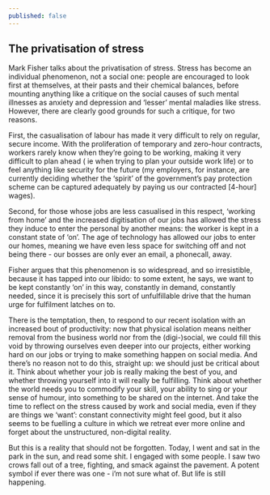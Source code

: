 ```yaml
---
published: false
---
```

## The privatisation of stress
Mark Fisher talks about the privatisation of stress. Stress has become an individual phenomenon, not a social one: people are encouraged to look first at themselves, at their pasts and their chemical balances, before mounting anything like a critique on the social causes of such mental illnesses as anxiety and depression and ‘lesser’ mental maladies like stress. However, there are clearly good grounds for such a critique, for two reasons. 

First, the casualisation of labour has made it very difficult to rely on regular, secure income. With the proliferation of temporary and zero-hour contracts, workers rarely know when they’re going to be working, making it very difficult to plan ahead ( ie when trying to plan your outside work life) or to feel anything like security for the future (my employers, for instance, are currently deciding whether the ‘spirit’ of the government’s pay protection scheme can be captured adequately by paying us our contracted [4-hour] wages).

Second, for those whose jobs are less casualised in this respect, ‘working from home’ and the increased digitisation of our jobs has allowed the stress they induce to enter the personal by another means: the worker is kept in a constant state of ‘on’. The age of technology has allowed our jobs to enter our homes, meaning we have even less space for switching off and not being there - our bosses are only ever an email, a phonecall, away. 

Fisher argues that this phenomenon is so widespread, and so irresistible, because it has tapped into our libido: to some extent, he says, we want to be kept constantly ‘on’ in this way, constantly in demand, constantly needed, since it is precisely this sort of unfulfillable drive that the human urge for fulfilment latches on to.

There is the temptation, then, to respond to our recent isolation with an increased bout of productivity: now that physical isolation means neither removal from the business world nor from the (digi-)social, we could fill this void by throwing ourselves even deeper into our projects, either working hard on our jobs or trying to make something happen on social media. And there’s no reason not to do this, straight up: we should just be critical about it. Think about whether your job is really making the best of you, and whether throwing yourself into it will really be fulfilling. Think about whether the world needs you to commodify your skill, your ability to sing or your sense of humour, into something to be shared on the internet. And take the time to reflect on the stress caused by work and social media, even if they are things we ‘want’: constant connectivity might feel good, but it also seems to be fuelling a culture in which we retreat ever more online and forget about the unstructured, non-digital reality.

But this is a reality that should not be forgotten. Today, I went and sat in the park in the sun, and read some shit. I engaged with some people. I saw two crows fall out of a tree, fighting, and smack against the pavement. A potent symbol if ever there was one - i’m not sure what of. But life is still happening.
